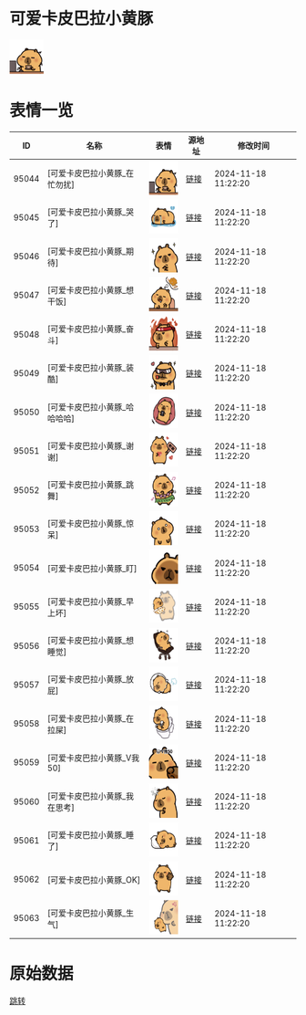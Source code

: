 # 可爱卡皮巴拉小黄豚

<img src="./cover.png" height="60" alt="cover" />

# 表情一览

|ID|名称|表情|源地址|修改时间|
|----|----|----|----|----|
|95044|[可爱卡皮巴拉小黄豚_在忙勿扰]|<img src="./pic/095044_%5B可爱卡皮巴拉小黄豚_在忙勿扰%5D.png" height="60" alt="在忙勿扰"/>|[链接](https://i0.hdslb.com/bfs/garb/ddbe0ca9d4e92254c066806341825c8a11a89086.png)|2024-11-18 11:22:20|
|95045|[可爱卡皮巴拉小黄豚_哭了]|<img src="./pic/095045_%5B可爱卡皮巴拉小黄豚_哭了%5D.png" height="60" alt="哭了"/>|[链接](https://i0.hdslb.com/bfs/garb/d0104ef63851f3d2c4f1a46629658ecf6aedc522.png)|2024-11-18 11:22:20|
|95046|[可爱卡皮巴拉小黄豚_期待]|<img src="./pic/095046_%5B可爱卡皮巴拉小黄豚_期待%5D.png" height="60" alt="期待"/>|[链接](https://i0.hdslb.com/bfs/garb/c55b84555dd59bc9cf0e41cadab7bd39df964132.png)|2024-11-18 11:22:20|
|95047|[可爱卡皮巴拉小黄豚_想干饭]|<img src="./pic/095047_%5B可爱卡皮巴拉小黄豚_想干饭%5D.png" height="60" alt="想干饭"/>|[链接](https://i0.hdslb.com/bfs/garb/b738bd684baab9be9e7c19a24dfd574e8148c354.png)|2024-11-18 11:22:20|
|95048|[可爱卡皮巴拉小黄豚_奋斗]|<img src="./pic/095048_%5B可爱卡皮巴拉小黄豚_奋斗%5D.png" height="60" alt="奋斗"/>|[链接](https://i0.hdslb.com/bfs/garb/5d4ac5dd6801f3b653c1a8fa633f2c03293dd170.png)|2024-11-18 11:22:20|
|95049|[可爱卡皮巴拉小黄豚_装酷]|<img src="./pic/095049_%5B可爱卡皮巴拉小黄豚_装酷%5D.png" height="60" alt="装酷"/>|[链接](https://i0.hdslb.com/bfs/garb/362493514434b1c8544427210b378b71ffe02c04.png)|2024-11-18 11:22:20|
|95050|[可爱卡皮巴拉小黄豚_哈哈哈哈]|<img src="./pic/095050_%5B可爱卡皮巴拉小黄豚_哈哈哈哈%5D.png" height="60" alt="哈哈哈哈"/>|[链接](https://i0.hdslb.com/bfs/garb/7a5f11c195a4a7e27f381f720249f7614e9886d7.png)|2024-11-18 11:22:20|
|95051|[可爱卡皮巴拉小黄豚_谢谢]|<img src="./pic/095051_%5B可爱卡皮巴拉小黄豚_谢谢%5D.png" height="60" alt="谢谢"/>|[链接](https://i0.hdslb.com/bfs/garb/b19d73858cbdf120e233f6f590b420d8d8f67d71.png)|2024-11-18 11:22:20|
|95052|[可爱卡皮巴拉小黄豚_跳舞]|<img src="./pic/095052_%5B可爱卡皮巴拉小黄豚_跳舞%5D.png" height="60" alt="跳舞"/>|[链接](https://i0.hdslb.com/bfs/garb/1163a05154283c05d285b12d699136cd6b97704b.png)|2024-11-18 11:22:20|
|95053|[可爱卡皮巴拉小黄豚_惊呆]|<img src="./pic/095053_%5B可爱卡皮巴拉小黄豚_惊呆%5D.png" height="60" alt="惊呆"/>|[链接](https://i0.hdslb.com/bfs/garb/ffbcca9b7a09f99d45e19a9650dd1553769b324a.png)|2024-11-18 11:22:20|
|95054|[可爱卡皮巴拉小黄豚_盯]|<img src="./pic/095054_%5B可爱卡皮巴拉小黄豚_盯%5D.png" height="60" alt="盯"/>|[链接](https://i0.hdslb.com/bfs/garb/b55fe58ab7741e9cd51ab114cb1404af74ddb45c.png)|2024-11-18 11:22:20|
|95055|[可爱卡皮巴拉小黄豚_早上坏]|<img src="./pic/095055_%5B可爱卡皮巴拉小黄豚_早上坏%5D.png" height="60" alt="早上坏"/>|[链接](https://i0.hdslb.com/bfs/garb/603b78afd4029edbe470394af0e654bd31c3218a.png)|2024-11-18 11:22:20|
|95056|[可爱卡皮巴拉小黄豚_想睡觉]|<img src="./pic/095056_%5B可爱卡皮巴拉小黄豚_想睡觉%5D.png" height="60" alt="想睡觉"/>|[链接](https://i0.hdslb.com/bfs/garb/2a3b36eb2efea1da409585590cd411e07fb16f42.png)|2024-11-18 11:22:20|
|95057|[可爱卡皮巴拉小黄豚_放屁]|<img src="./pic/095057_%5B可爱卡皮巴拉小黄豚_放屁%5D.png" height="60" alt="放屁"/>|[链接](https://i0.hdslb.com/bfs/garb/3f13e72163644efdb8a343adffe564d654bcc1e2.png)|2024-11-18 11:22:20|
|95058|[可爱卡皮巴拉小黄豚_在拉屎]|<img src="./pic/095058_%5B可爱卡皮巴拉小黄豚_在拉屎%5D.png" height="60" alt="在拉屎"/>|[链接](https://i0.hdslb.com/bfs/garb/4303bfe375404c55b0c0c7f025ff06fe5d22c045.png)|2024-11-18 11:22:20|
|95059|[可爱卡皮巴拉小黄豚_V我50]|<img src="./pic/095059_%5B可爱卡皮巴拉小黄豚_V我50%5D.png" height="60" alt="V我50"/>|[链接](https://i0.hdslb.com/bfs/garb/37b84bc0264dd5e2af5aee8d3c35eb1631b2d893.png)|2024-11-18 11:22:20|
|95060|[可爱卡皮巴拉小黄豚_我在思考]|<img src="./pic/095060_%5B可爱卡皮巴拉小黄豚_我在思考%5D.png" height="60" alt="我在思考"/>|[链接](https://i0.hdslb.com/bfs/garb/92bed6c3e20cac1e756e300ca8dd67f67e1618fe.png)|2024-11-18 11:22:20|
|95061|[可爱卡皮巴拉小黄豚_睡了]|<img src="./pic/095061_%5B可爱卡皮巴拉小黄豚_睡了%5D.png" height="60" alt="睡了"/>|[链接](https://i0.hdslb.com/bfs/garb/d47e0c0a3acff335f5aaadf889ba98f33cef6f9a.png)|2024-11-18 11:22:20|
|95062|[可爱卡皮巴拉小黄豚_OK]|<img src="./pic/095062_%5B可爱卡皮巴拉小黄豚_OK%5D.png" height="60" alt="OK"/>|[链接](https://i0.hdslb.com/bfs/garb/86280c024cb266e5434ab4919ba59fa3cac99eca.png)|2024-11-18 11:22:20|
|95063|[可爱卡皮巴拉小黄豚_生气]|<img src="./pic/095063_%5B可爱卡皮巴拉小黄豚_生气%5D.png" height="60" alt="生气"/>|[链接](https://i0.hdslb.com/bfs/garb/aff35892299e0fd5234b72558510accf85438bfb.png)|2024-11-18 11:22:20|

# 原始数据

[跳转](./raw.json)

